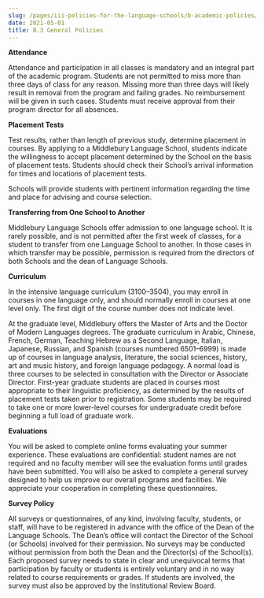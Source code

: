 ```yaml
---
slug: /pages/iii-policies-for-the-language-schools/b-academic-policies/b-3-general-policies
date: 2021-05-01
title: B.3 General Policies
---
```

**Attendance**

Attendance and participation in all classes is mandatory and an integral part of the academic program. Students are not permitted to miss more than three days of class for any reason. Missing more than three days will likely result in removal from the program and failing grades. No reimbursement will be given in such cases. Students must receive approval from their program director for all absences.

**Placement Tests**

Test results, rather than length of previous study, determine placement in courses. By applying to a Middlebury Language School, students indicate the willingness to accept placement determined by the School on the basis of placement tests. Students should check their School’s arrival information for times and locations of placement tests.

Schools will provide students with pertinent information regarding the time and place for advising and course selection.

**Transferring from One School to Another**

Middlebury Language Schools offer admission to one language school. It is rarely possible, and is not permitted after the first week of classes, for a student to transfer from one Language School to another. In those cases in which transfer may be possible, permission is required from the directors of both Schools and the dean of Language Schools.

**Curriculum**

In the intensive language curriculum (3100–3504), you may enroll in courses in one language only, and should normally enroll in courses at one level only. The first digit of the course number does not indicate level.

At the graduate level, Middlebury offers the Master of Arts and the Doctor of Modern Languages degrees. The graduate curriculum in Arabic, Chinese, French, German, Teaching Hebrew as a Second Language, Italian, Japanese, Russian, and Spanish (courses numbered 6501–6999) is made up of courses in language analysis, literature, the social sciences, history, art and music history, and foreign language pedagogy. A normal load is three courses to be selected in consultation with the Director or Associate Director. First-year graduate students are placed in courses most appropriate to their linguistic proficiency, as determined by the results of placement tests taken prior to registration. Some students may be required to take one or more lower-level courses for undergraduate credit before beginning a full load of graduate work.

**Evaluations**

You will be asked to complete online forms evaluating your summer experience. These evaluations are confidential: student names are not required and no faculty member will see the evaluation forms until grades have been submitted. You will also be asked to complete a general survey designed to help us improve our overall programs and facilities. We appreciate your cooperation in completing these questionnaires.

**Survey Policy**

All surveys or questionnaires, of any kind, involving faculty, students, or staff, will have to be registered in advance with the office of the Dean of the Language Schools. The Dean’s office will contact the Director of the School (or Schools) involved for their permission. No surveys may be conducted without permission from both the Dean and the Director(s) of the School(s). Each proposed survey needs to state in clear and unequivocal terms that participation by faculty or students is entirely voluntary and in no way related to course requirements or grades. If students are involved, the survey must also be approved by the Institutional Review Board.